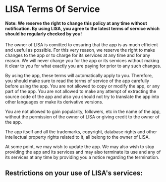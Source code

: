 # LISA Terms Of Service


#### Note: We reserve the right to change this policy at any time without notification. By using LISA, you agree to the latest terms of service which should be regularly checked by you!

The owner of LISA is comitted to ensuring that the app is as much efficient and useful as possible. For this very reason, we reserve the right to make changes to the app or to charge for its services at any time and for any reason. We will never charge you for the app or its services without making it clear to you for what exactly you are paying for prior to any such changes.

By using the app, these terms will automatically apply to you. Therefore, you should make sure to read the terms of service of the app carefully before using the app. You are not allowed to copy or modify the app, or any part of the app. You are not allowed to make any attempt of extracting the source code of the app and also you should not try to translate the app into other languages or make its derivative versions.

You are not allowed to gain popularity, followers, etc in the name of the app, without the permission of the owner of LISA or giving credit to the owner of the app.

The app itself and all the trademarks, copyright, database rights and other intellectual property rights related to it, all belong to the owner of LISA.

At some point, we may wish to update the app. We may also wish to stop providing the app and its services and may also terminate its use and any of its services at any time by providing you a notice regarding the termination.

## Restrictions on your use of LISA's services:

